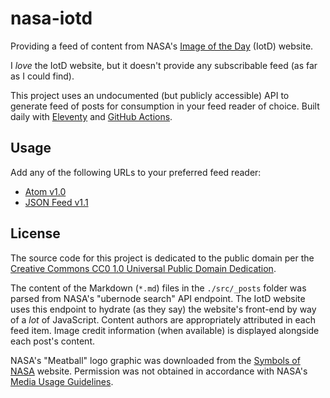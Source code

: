# nasa-iotd

Providing a feed of content from NASA's [Image of the Day](https://www.nasa.gov/multimedia/imagegallery/iotd.html) (IotD) website.

I _love_ the IotD website, but it doesn't provide any subscribable feed (as far as I could find).

This project uses an undocumented (but publicly accessible) API to generate feed of posts for consumption in your feed reader of choice. Built daily with [Eleventy](https://www.11ty.dev) and [GitHub Actions](https://docs.github.com/en/actions).

## Usage

Add any of the following URLs to your preferred feed reader:

- [Atom v1.0](https://jgarber623.github.io/nasa-iotd/feed.atom)
- [JSON Feed v1.1](https://jgarber623.github.io/nasa-iotd/feed.json)

## License

The source code for this project is dedicated to the public domain per the [Creative Commons CC0 1.0 Universal Public Domain Dedication](https://creativecommons.org/publicdomain/zero/1.0/).

The content of the Markdown (`*.md`) files in the `./src/_posts` folder was parsed from NASA's "ubernode search" API endpoint. The IotD website uses this endpoint to hydrate (as they say) the website's front-end by way of a _lot_ of JavaScript. Content authors are appropriately attributed in each feed item. Image credit information (when available) is displayed alongside each post's content.

NASA's "Meatball" logo graphic was downloaded from the [Symbols of NASA](https://www.nasa.gov/audience/forstudents/5-8/features/symbols-of-nasa.html) website. Permission was not obtained in accordance with NASA's [Media Usage Guidelines](https://www.nasa.gov/multimedia/guidelines/index.html).
